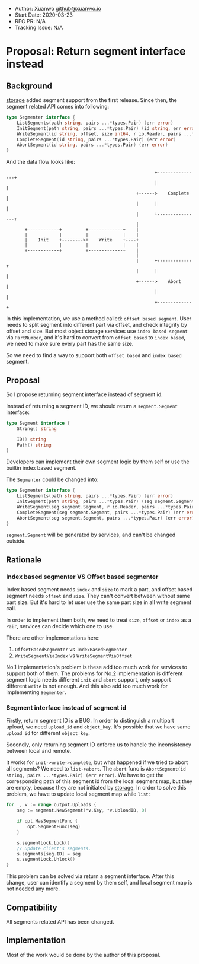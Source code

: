 - Author: Xuanwo <github@xuanwo.io>
- Start Date: 2020-03-23
- RFC PR: N/A
- Tracking Issue: N/A

# Proposal: Return segment interface instead

## Background

[storage] added segment support from the first release. Since then, the segment related API comes into following:

```go
type Segmenter interface {
	ListSegments(path string, pairs ...*types.Pair) (err error)
	InitSegment(path string, pairs ...*types.Pair) (id string, err error)
	WriteSegment(id string, offset, size int64, r io.Reader, pairs ...*types.Pair) (err error)
	CompleteSegment(id string, pairs ...*types.Pair) (err error)
	AbortSegment(id string, pairs ...*types.Pair) (err error)
}
```

And the data flow looks like:

```text
                                                        +----------------+
                                                        |                |
                                                 +------>    Complete    |
                                                 |      |                |
                                                 |      +----------------+
                                                 |
       +------------+         +-------------+    |
       |            |         |             |    |
       |    Init    +-------->+    Write    +----+
       |            |         |             |    |
       +------------+         +-------------+    |
                                                 |
                                                 |      +-------------+
                                                 |      |             |
                                                 +------>    Abort    |
                                                        |             |
                                                        +-------------+
```

In this implementation, we use a method called: `offset based segment`. User needs to split segment into different part via offset, and check integrity by offset and size. But most object storage services use `index based segment` via `PartNumber`, and it's hard to convert from `offset based` to `index based`, we need to make sure every part has the same size.

So we need to find a way to support both `offset based` and `index based` segment.

## Proposal

So I propose returning segment interface instead of segment id.

Instead of returning a segment ID, we should return a `segment.Segment` interface:

```go
type Segment interface {
	String() string

	ID() string
	Path() string
}
```

Developers can implement their own segment logic by them self or use the builtin index based segment.

The `Segmenter` could be changed into:

```go
type Segmenter interface {
	ListSegments(path string, pairs ...*types.Pair) (err error)
	InitSegment(path string, pairs ...*types.Pair) (seg segment.Segment, err error)
	WriteSegment(seg segment.Segment, r io.Reader, pairs ...*types.Pair) (err error)
	CompleteSegment(seg segment.Segment, pairs ...*types.Pair) (err error)
	AbortSegment(seg segment.Segment, pairs ...*types.Pair) (err error)
}
```

`segment.Segment` will be generated by services, and can't be changed outside.

## Rationale

### Index based segmenter VS Offset based segmenter

Index based segment needs `index` and `size` to mark a part, and offset based segment needs `offset` and `size`. They can't convert between without same part size. But it's hard to let user use the same part size in all write segment call.

In order to implement them both, we need to treat `size`, `offset` or `index` as a `Pair`, services can decide which one to use.

There are other implementations here:

1. `OffsetBasedSegmenter` vs `IndexBasedSegmenter`
2. `WriteSegmentViaIndex` vs `WriteSegmentViaOffset`

No.1 implementation's problem is these add too much work for services to support both of them. The problems for No.2 implementation is different segment logic needs different `init` and `abort` support, only support different `write` is not enough. And this also add too much work for implementing `Segmenter`.

### Segment interface instead of segment id

Firstly, return segment ID is a BUG. In order to distinguish a multipart upload, we need `upload_id` and `object_key`. It's possible that we have same `upload_id` for different `object_key`.

Secondly, only returning segment ID enforce us to handle the inconsistency between local and remote. 

It works for `init->write->complete`, but what happened if we tried to abort all segments? We need to `list->abort`. The `abort` func is `AbortSegment(id string, pairs ...*types.Pair) (err error)`. We have to get the corresponding path of this segment id from the local segment map, but they are empty, because they are not initiated by [storage]. In order to solve this problem, we have to update local segment map while `list`:

```go
for _, v := range output.Uploads {
    seg := segment.NewSegment(*v.Key, *v.UploadID, 0)

    if opt.HasSegmentFunc {
        opt.SegmentFunc(seg)
    }

    s.segmentLock.Lock()
    // Update client's segments.
    s.segments[seg.ID] = seg
    s.segmentLock.Unlock()
}
```

This problem can be solved via return a segment interface. After this change, user can identify a segment by them self, and local segment map is not needed any more.

## Compatibility

All segments related API has been changed.

## Implementation

Most of the work would be done by the author of this proposal.

[storage]: https://github.com/Xuanwo/storage
